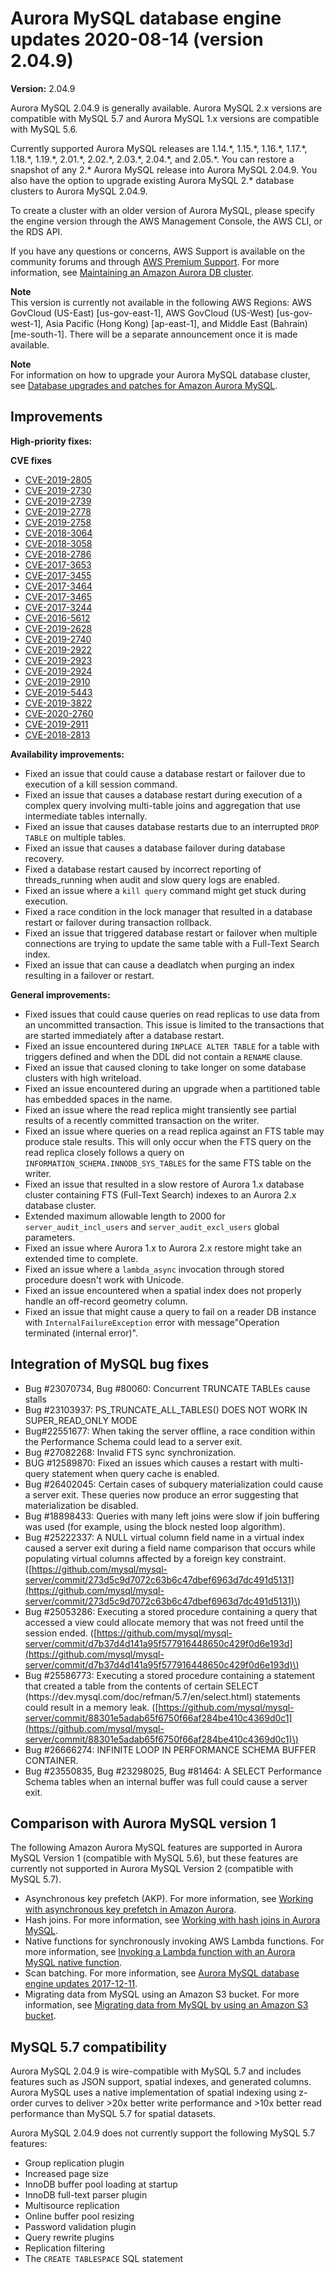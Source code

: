 # Aurora MySQL database engine updates 2020\-08\-14 \(version 2\.04\.9\)<a name="AuroraMySQL.Updates.2049"></a>

**Version:** 2\.04\.9

Aurora MySQL 2\.04\.9 is generally available\. Aurora MySQL 2\.x versions are compatible with MySQL 5\.7 and Aurora MySQL 1\.x versions are compatible with MySQL 5\.6\.

 Currently supported Aurora MySQL releases are 1\.14\.\*, 1\.15\.\*, 1\.16\.\*, 1\.17\.\*, 1\.18\.\*, 1\.19\.\*, 2\.01\.\*, 2\.02\.\*, 2\.03\.\*, 2\.04\.\*, and 2\.05\.\*\. You can restore a snapshot of any 2\.\* Aurora MySQL release into Aurora MySQL 2\.04\.9\. You also have the option to upgrade existing Aurora MySQL 2\.\* database clusters to Aurora MySQL 2\.04\.9\. 

 To create a cluster with an older version of Aurora MySQL, please specify the engine version through the AWS Management Console, the AWS CLI, or the RDS API\. 

If you have any questions or concerns, AWS Support is available on the community forums and through [AWS Premium Support](http://aws.amazon.com/support)\. For more information, see [Maintaining an Amazon Aurora DB cluster](USER_UpgradeDBInstance.Maintenance.md)\.

**Note**  
 This version is currently not available in the following AWS Regions: AWS GovCloud \(US\-East\) \[us\-gov\-east\-1\], AWS GovCloud \(US\-West\) \[us\-gov\-west\-1\], Asia Pacific \(Hong Kong\) \[ap\-east\-1\], and Middle East \(Bahrain\) \[me\-south\-1\]\. There will be a separate announcement once it is made available\. 

**Note**  
For information on how to upgrade your Aurora MySQL database cluster, see [Database upgrades and patches for Amazon Aurora MySQL](AuroraMySQL.Updates.md#AuroraMySQL.Updates.Patching)\.

## Improvements<a name="AuroraMySQL.Updates.2049.Improvements"></a>

 **High\-priority fixes:** 

 **CVE fixes** 
+ [CVE\-2019\-2805](https://cve.mitre.org/cgi-bin/cvename.cgi?name=CVE-2019-2805)
+ [CVE\-2019\-2730](https://cve.mitre.org/cgi-bin/cvename.cgi?name=CVE-2019-2730)
+ [CVE\-2019\-2739](https://cve.mitre.org/cgi-bin/cvename.cgi?name=CVE-2019-2739)
+ [CVE\-2019\-2778](https://cve.mitre.org/cgi-bin/cvename.cgi?name=CVE-2019-2778)
+ [CVE\-2019\-2758](https://cve.mitre.org/cgi-bin/cvename.cgi?name=CVE-2019-2758)
+ [CVE\-2018\-3064](https://cve.mitre.org/cgi-bin/cvename.cgi?name=CVE-2018-3064)
+ [CVE\-2018\-3058](https://cve.mitre.org/cgi-bin/cvename.cgi?name=CVE-2018-3058)
+ [CVE\-2018\-2786](https://cve.mitre.org/cgi-bin/cvename.cgi?name=CVE-2018-2786)
+ [CVE\-2017\-3653](https://cve.mitre.org/cgi-bin/cvename.cgi?name=CVE-2017-3653)
+ [CVE\-2017\-3455](https://cve.mitre.org/cgi-bin/cvename.cgi?name=CVE-2017-3455)
+ [CVE\-2017\-3464](https://cve.mitre.org/cgi-bin/cvename.cgi?name=CVE-2017-3464)
+ [CVE\-2017\-3465](https://cve.mitre.org/cgi-bin/cvename.cgi?name=CVE-2017-3465)
+ [CVE\-2017\-3244](https://cve.mitre.org/cgi-bin/cvename.cgi?name=CVE-2017-3244)
+ [CVE\-2016\-5612](https://cve.mitre.org/cgi-bin/cvename.cgi?name=CVE-2016-5612)
+ [CVE\-2019\-2628](https://cve.mitre.org/cgi-bin/cvename.cgi?name=CVE-2019-2628)
+ [CVE\-2019\-2740](https://cve.mitre.org/cgi-bin/cvename.cgi?name=CVE-2019-2740)
+ [CVE\-2019\-2922](https://cve.mitre.org/cgi-bin/cvename.cgi?name=CVE-2019-2922)
+ [CVE\-2019\-2923](https://cve.mitre.org/cgi-bin/cvename.cgi?name=CVE-2019-2923)
+ [CVE\-2019\-2924](https://cve.mitre.org/cgi-bin/cvename.cgi?name=CVE-2019-2924)
+ [CVE\-2019\-2910](https://cve.mitre.org/cgi-bin/cvename.cgi?name=CVE-2019-2910)
+ [CVE\-2019\-5443](https://cve.mitre.org/cgi-bin/cvename.cgi?name=CVE-2019-5443)
+ [CVE\-2019\-3822](https://cve.mitre.org/cgi-bin/cvename.cgi?name=CVE-2019-3822)
+ [CVE\-2020\-2760](https://cve.mitre.org/cgi-bin/cvename.cgi?name=CVE-2020-2760)
+ [CVE\-2019\-2911](https://cve.mitre.org/cgi-bin/cvename.cgi?name=CVE-2019-2911)
+ [CVE\-2018\-2813](https://cve.mitre.org/cgi-bin/cvename.cgi?name=CVE-2018-2813)

 **Availability improvements:** 
+  Fixed an issue that could cause a database restart or failover due to execution of a kill session command\. 
+  Fixed an issue that causes a database restart during execution of a complex query involving multi\-table joins and aggregation that use intermediate tables internally\. 
+  Fixed an issue that causes database restarts due to an interrupted `DROP TABLE` on multiple tables\. 
+  Fixed an issue that causes a database failover during database recovery\. 
+  Fixed a database restart caused by incorrect reporting of threads\_running when audit and slow query logs are enabled\. 
+  Fixed an issue where a `kill query` command might get stuck during execution\. 
+  Fixed a race condition in the lock manager that resulted in a database restart or failover during transaction rollback\. 
+  Fixed an issue that triggered database restart or failover when multiple connections are trying to update the same table with a Full\-Text Search index\. 
+  Fixed an issue that can cause a deadlatch when purging an index resulting in a failover or restart\. 

 **General improvements:** 
+  Fixed issues that could cause queries on read replicas to use data from an uncommitted transaction\. This issue is limited to the transactions that are started immediately after a database restart\. 
+  Fixed an issue encountered during `INPLACE ALTER TABLE` for a table with triggers defined and when the DDL did not contain a `RENAME` clause\. 
+  Fixed an issue that caused cloning to take longer on some database clusters with high writeload\. 
+  Fixed an issue encountered during an upgrade when a partitioned table has embedded spaces in the name\. 
+  Fixed an issue where the read replica might transiently see partial results of a recently committed transaction on the writer\. 
+  Fixed an issue where queries on a read replica against an FTS table may produce stale results\. This will only occur when the FTS query on the read replica closely follows a query on `INFORMATION_SCHEMA.INNODB_SYS_TABLES` for the same FTS table on the writer\. 
+  Fixed an issue that resulted in a slow restore of Aurora 1\.x database cluster containing FTS \(Full\-Text Search\) indexes to an Aurora 2\.x database cluster\. 
+  Extended maximum allowable length to 2000 for `server_audit_incl_users` and `server_audit_excl_users` global parameters\. 
+  Fixed an issue where Aurora 1\.x to Aurora 2\.x restore might take an extended time to complete\. 
+  Fixed an issue where a `lambda_async` invocation through stored procedure doesn't work with Unicode\. 
+  Fixed an issue encountered when a spatial index does not properly handle an off\-record geometry column\. 
+  Fixed an issue that might cause a query to fail on a reader DB instance with `InternalFailureException` error with message"Operation terminated \(internal error\)"\. 

## Integration of MySQL bug fixes<a name="AuroraMySQL.Updates.2049.BugFixes"></a>
+  Bug \#23070734, Bug \#80060: Concurrent TRUNCATE TABLEs cause stalls 
+  Bug \#23103937: PS\_TRUNCATE\_ALL\_TABLES\(\) DOES NOT WORK IN SUPER\_READ\_ONLY MODE 
+  Bug\#22551677: When taking the server offline, a race condition within the Performance Schema could lead to a server exit\. 
+  Bug \#27082268: Invalid FTS sync synchronization\. 
+  BUG \#12589870: Fixed an issues which causes a restart with multi\-query statement when query cache is enabled\. 
+  Bug \#26402045: Certain cases of subquery materialization could cause a server exit\. These queries now produce an error suggesting that materialization be disabled\. 
+  Bug \#18898433: Queries with many left joins were slow if join buffering was used \(for example, using the block nested loop algorithm\)\. 
+  Bug \#25222337: A NULL virtual column field name in a virtual index caused a server exit during a field name comparison that occurs while populating virtual columns affected by a foreign key constraint\. \([https://github.com/mysql/mysql-server/commit/273d5c9d7072c63b6c47dbef6963d7dc491d5131](https://github.com/mysql/mysql-server/commit/273d5c9d7072c63b6c47dbef6963d7dc491d5131)\) 
+  Bug \#25053286: Executing a stored procedure containing a query that accessed a view could allocate memory that was not freed until the session ended\. \([https://github.com/mysql/mysql-server/commit/d7b37d4d141a95f577916448650c429f0d6e193d](https://github.com/mysql/mysql-server/commit/d7b37d4d141a95f577916448650c429f0d6e193d)\) 
+  Bug \#25586773: Executing a stored procedure containing a statement that created a table from the contents of certain SELECT \(https://dev\.mysql\.com/doc/refman/5\.7/en/select\.html\) statements could result in a memory leak\. \([https://github.com/mysql/mysql-server/commit/88301e5adab65f6750f66af284be410c4369d0c1](https://github.com/mysql/mysql-server/commit/88301e5adab65f6750f66af284be410c4369d0c1)\) 
+  Bug \#26666274: INFINITE LOOP IN PERFORMANCE SCHEMA BUFFER CONTAINER\. 
+  Bug \#23550835, Bug \#23298025, Bug \#81464: A SELECT Performance Schema tables when an internal buffer was full could cause a server exit\. 

## Comparison with Aurora MySQL version 1<a name="AuroraMySQL.Updates.2049.Compare56"></a>

The following Amazon Aurora MySQL features are supported in Aurora MySQL Version 1 \(compatible with MySQL 5\.6\), but these features are currently not supported in Aurora MySQL Version 2 \(compatible with MySQL 5\.7\)\.
+ Asynchronous key prefetch \(AKP\)\. For more information, see [Working with asynchronous key prefetch in Amazon Aurora](AuroraMySQL.BestPractices.md#Aurora.BestPractices.AKP)\.
+ Hash joins\. For more information, see [Working with hash joins in Aurora MySQL](AuroraMySQL.BestPractices.md#Aurora.BestPractices.HashJoin)\.
+ Native functions for synchronously invoking AWS Lambda functions\. For more information, see [Invoking a Lambda function with an Aurora MySQL native function](AuroraMySQL.Integrating.Lambda.md#AuroraMySQL.Integrating.NativeLambda)\.
+ Scan batching\. For more information, see [Aurora MySQL database engine updates 2017\-12\-11](AuroraMySQL.Updates.20171211.md)\.
+ Migrating data from MySQL using an Amazon S3 bucket\. For more information, see [Migrating data from MySQL by using an Amazon S3 bucket](AuroraMySQL.Migrating.ExtMySQL.md#AuroraMySQL.Migrating.ExtMySQL.S3)\.

## MySQL 5\.7 compatibility<a name="AuroraMySQL.Updates.2049.Compatibility"></a>

Aurora MySQL 2\.04\.9 is wire\-compatible with MySQL 5\.7 and includes features such as JSON support, spatial indexes, and generated columns\. Aurora MySQL uses a native implementation of spatial indexing using z\-order curves to deliver >20x better write performance and >10x better read performance than MySQL 5\.7 for spatial datasets\.

Aurora MySQL 2\.04\.9 does not currently support the following MySQL 5\.7 features:
+ Group replication plugin
+ Increased page size
+ InnoDB buffer pool loading at startup
+ InnoDB full\-text parser plugin
+ Multisource replication
+ Online buffer pool resizing
+ Password validation plugin
+ Query rewrite plugins
+ Replication filtering
+ The `CREATE TABLESPACE` SQL statement